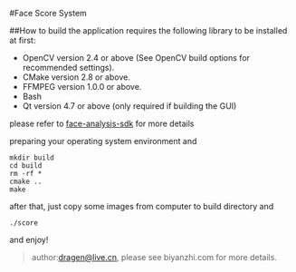 #Face Score System

##How to build
the application requires the following library to be installed at first:
- OpenCV version 2.4 or above (See OpenCV build options for recommended settings).
- CMake version 2.8 or above.
- FFMPEG version 1.0.0 or above.
- Bash
- Qt version 4.7 or above (only required if building the GUI)

please refer to [face-analysis-sdk](https://github.com/ci2cv/face-analysis-sdk) for more details

preparing your operating system environment and 
```shell
mkdir build
cd build
rm -rf *
cmake ..
make
```
after that, just copy some images from computer to build directory and 
```shell
./score
```
and enjoy!


>author:dragen@live.cn, please see biyanzhi.com for more details.
